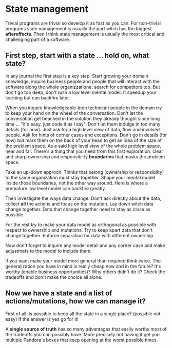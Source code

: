 # State management

Trivial programs are trivial so develop it as fast as you can.
For non-trivial programs state management is usually the part witch has the biggest **aftereffects**.
Then I think state management is usually the most critical and challenging part of a software.

## First step, start with a state ... hold on, what state?

In any journal the first step is a key step.
Start growing your domain knowledge, inquire business people and people that will interact with the software along the whole organizzatione, search for competitors too.
But don't go too deep, don't rush a low level mental model. It speedup your learning but can backfire later.

When you inquire knowledgeable (non technical) people in the domain try to keep your hand on the wheel of the conversation.
Don't let the conversation get beached in the solution they already thought since long time ... "it's easy, just code it as I say".
Don't let them indulge in too many details (for now).
Just ask for a high level view of data, flow and involved people.
Ask for hints of corner cases and exceptions. Don't go in details (for now) but mark them on the back of your head to get an idea of the size of the problem space.
As a said high level view of the whole problem space, near and far.
There's a thing that you need from this first exploration: clear and sharp ownership and responsibilty **boundaries** that masks the problem space.

Take an up-down approch. Thinks that belong (ownership or responsibilty) to the same organization must stay together.
Shape your mental model inside those boundaries, not the other way around.
Here is where a premature low level model can backfire greatly.

Then investigate the ways data change. Don't ask directly about the data, collect **all** the actions and focus on the mutation.
Lay down witch data change together.
Data that change together need to stay as close as possible.

For the rest try to make your data model as orthogonal as possible with respect to ownership and mutations.
Try to keep apart data that don't change together. Enforce separation for data with different ownership.

Now don't forget to inquire any model detail and any corner case and make adjustmets to the model to include them.

If you want make your model more general than required think twice.
The generalization you have in mind is really cheap now and in the future?
It's worthy (enable business opportunities)?
Why others didn't do it?
Check the tradeoffs and don't make the choice all alone.

## Now we have a state and a list of actions/mutations, how we can manage it?

First of all: is possible to keep all the state in a single place? (possible not easy)
If the answer is yes go for it!

A **single source of truth** has so many advantages that easily worths most of the tradeoffs you can possibly have.
More precisely not having it get you multiple Pandora's boxes that keep opening at the worst possible times.
